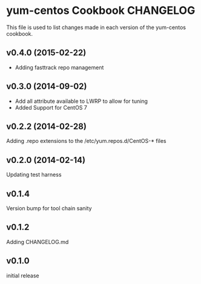 yum-centos Cookbook CHANGELOG
======================
This file is used to list changes made in each version of the yum-centos cookbook.

v0.4.0 (2015-02-22)
-------------------
- Adding fasttrack repo management

v0.3.0 (2014-09-02)
-------------------
- Add all attribute available to LWRP to allow for tuning
- Added Support for CentOS 7

v0.2.2 (2014-02-28)
-------------------
Adding .repo extensions to the /etc/yum.repos.d/CentOS-* files


v0.2.0 (2014-02-14)
-------------------
Updating test harness


v0.1.4
------
Version bump for tool chain sanity


v0.1.2
------
Adding CHANGELOG.md


v0.1.0
------
initial release
